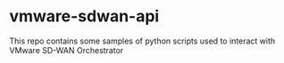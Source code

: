 # vmware-sdwan-api
This repo contains some samples of python scripts used to interact with VMware SD-WAN Orchestrator
